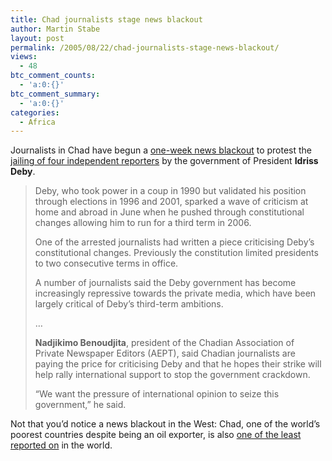 ```yaml
---
title: Chad journalists stage news blackout
author: Martin Stabe
layout: post
permalink: /2005/08/22/chad-journalists-stage-news-blackout/
views:
  - 48
btc_comment_counts:
  - 'a:0:{}'
btc_comment_summary:
  - 'a:0:{}'
categories:
  - Africa
---
```

Journalists in Chad have begun a [one-week news blackout][1] to protest the [jailing of four independent reporters][2] by the government of President **Idriss Deby**.

> Deby, who took power in a coup in 1990 but validated his position through elections in 1996 and 2001, sparked a wave of criticism at home and abroad in June when he pushed through constitutional changes allowing him to run for a third term in 2006.
> 
> One of the arrested journalists had written a piece criticising Deby’s constitutional changes. Previously the constitution limited presidents to two consecutive terms in office.
> 
> A number of journalists said the Deby government has become increasingly repressive towards the private media, which have been largely critical of Deby’s third-term ambitions.
> 
> &#8230;
> 
> **Nadjikimo Benoudjita**, president of the Chadian Association of Private Newspaper Editors (AEPT), said Chadian journalists are paying the price for criticising Deby and that he hopes their strike will help rally international support to stop the government crackdown.
> 
> &ldquo;We want the pressure of international opinion to seize this government,&rdquo; he said.

Not that you&rsquo;d notice a news blackout in the West: Chad, one of the world&#8217;s poorest countries despite being an oil exporter, is also [one of the least reported on][3] in the world.

 [1]: http://www.irinnews.org/report.asp?ReportID=48693&SelectRegion=West_Africa&SelectCountry=CHAD
 [2]: http://www.martinstabe.com/blog/archives/2005/08/chad_fourth_jou.php
 [3]: http://h2odev.law.harvard.edu/ezuckerman/